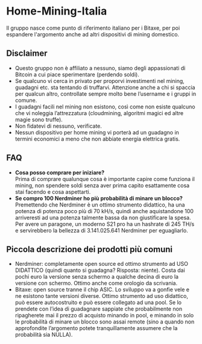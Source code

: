 # Home-Mining-Italia
Il gruppo nasce come punto di riferimento italiano per i Bitaxe, per poi espandere l'argomento anche ad altri dispositivi di mining domestico.
## Disclaimer
- Questo gruppo non è affiliato a nessuno, siamo degli appassionati di Bitcoin a cui piace sperimentare (perdendo soldi).<br>
- Se qualcuno vi cerca in privato per proporvi investimenti nel mining, guadagni etc. sta tentando di truffarvi. Attenzione anche a chi si spaccia per qualcun altro, controllate sempre molto bene l’username e i gruppi in comune.<br>
- I guadagni facili nel mining non esistono, così come non esiste qualcuno che vi noleggia l’attrezzatura (cloudmining, algoritmi magici ed altre magie sono truffe).
- Non fidatevi di nessuno, verificate.<br>
- Nessun dispositivo per home mining vi porterà ad un guadagno in termini economici a meno che non abbiate energia elettrica gratis.

## FAQ
- **Cosa posso comprare per iniziare?**<br>
Prima di comprare qualunque cosa è importante capire come funziona il mining, non spendere soldi senza aver prima capito esattamente cosa stai facendo e cosa aspettarti.<br>
- **Se compro 100 Nerdminer ho più probabilità di minare un blocco?**<br>
Premettendo che Nerdminer è un ottimo strumento didattico, ha una potenza di potenza poco più di 70 kH/s, quindi anche aquistandone 100 arriveresti ad una potenza talmente bassa da non giustificare la spesa.<br>
Per avere un paragone, un moderno S21 pro ha un hashrate di 245 TH/s e servirebbero la bellezza di  3.141.025.641 Nerdminer per eguagliarlo.<br>

## Piccola descrizione dei prodotti più comuni 
- Nerdminer: completamente open source ed ottimo strumento ad USO DIDATTICO (quindi quanto si guadagna? Risposta: niente). Costa dai pochi euro la versione senza schermo a qualche decina di euro la versione con schermo. Ottimo anche come orologio da scrivania.<br>
- Bitaxe: open source tranne il chip ASIC. Lo sviluppo va a gonfie vele e ne esistono tante versioni diverse. Ottimo strumento ad uso didattico, può essere autocostruito e può essere collegato ad una pool. Se lo prendete con l’idea di guadagnare sappiate che probabilmente non ripagherete mai il prezzo di acquisto minando in pool, e minando in solo le probabilità di minare un blocco sono assai remote (sino a quando non approfondite l’argomento potete tranquillamente assumere che la probabilità sia NULLA).<br>
